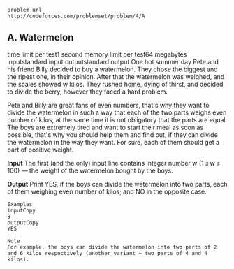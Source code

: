 ```
problem url
http://codeforces.com/problemset/problem/4/A
```

## A. Watermelon

time limit per test1 second
memory limit per test64 megabytes
inputstandard input
outputstandard output
One hot summer day Pete and his friend Billy decided to buy a watermelon. They chose the biggest and the ripest one, in their opinion. After that the watermelon was weighed, and the scales showed w kilos. They rushed home, dying of thirst, and decided to divide the berry, however they faced a hard problem.

Pete and Billy are great fans of even numbers, that's why they want to divide the watermelon in such a way that each of the two parts weighs even number of kilos, at the same time it is not obligatory that the parts are equal. The boys are extremely tired and want to start their meal as soon as possible, that's why you should help them and find out, if they can divide the watermelon in the way they want. For sure, each of them should get a part of positive weight.

**Input**
The first (and the only) input line contains integer number w (1 ≤ w ≤ 100) — the weight of the watermelon bought by the boys.

**Output**
Print YES, if the boys can divide the watermelon into two parts, each of them weighing even number of kilos; and NO in the opposite case.

```
Examples
inputCopy
8
outputCopy
YES
```

```
Note
For example, the boys can divide the watermelon into two parts of 2 and 6 kilos respectively (another variant — two parts of 4 and 4 kilos).
```
